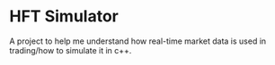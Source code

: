 # HFT Simulator

A project to help me understand how real-time market 
data is used in trading/how to simulate it in c++.



